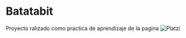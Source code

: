 # Batatabit
Proyecto ralizado como practica de aprendizaje de la pagina ![Platzi](https://platzi.com/)

